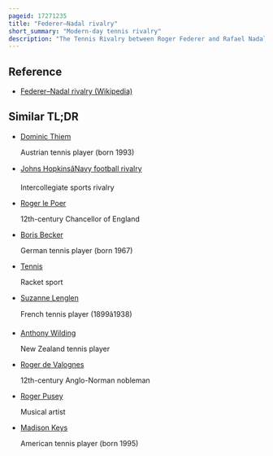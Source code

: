 ```yaml
---
pageid: 17271235
title: "Federer–Nadal rivalry"
short_summary: "Modern-day tennis rivalry"
description: "The Tennis Rivalry between Roger Federer and Rafael Nadal is considered among the greatest in the History of the Sport. Federer and Nadal played each other 40 Times, with Nadal leading 24–16 overall, including 14–10 in Finals."
---
```


## Reference

- [Federer–Nadal rivalry (Wikipedia)](https://en.wikipedia.org/?curid=17271235)

## Similar TL;DR

- [Dominic Thiem](/tldr/en/dominic-thiem)

  Austrian tennis player (born 1993)

- [Johns HopkinsâNavy football rivalry](/tldr/en/johns-hopkinsnavy-football-rivalry)

  Intercollegiate sports rivalry

- [Roger le Poer](/tldr/en/roger-le-poer)

  12th-century Chancellor of England

- [Boris Becker](/tldr/en/boris-becker)

  German tennis player (born 1967)

- [Tennis](/tldr/en/tennis)

  Racket sport

- [Suzanne Lenglen](/tldr/en/suzanne-lenglen)

  French tennis player (1899â1938)

- [Anthony Wilding](/tldr/en/anthony-wilding)

  New Zealand tennis player

- [Roger de Valognes](/tldr/en/roger-de-valognes)

  12th-century Anglo-Norman nobleman

- [Roger Pusey](/tldr/en/roger-pusey)

  Musical artist

- [Madison Keys](/tldr/en/madison-keys)

  American tennis player (born 1995)
